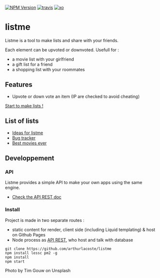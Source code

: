 [![NPM Version][npm-version]][npm-url]
[![travis][travis-badge]][travis-url]
[![xo][xo-badge]][xo-url]

# listme

Listme is a tool to make lists and share with your friends.

Each element can be upvoted or downvoted. Usefull for :
- a movie list with your girlfriend
- a gift list for a friend
- a shopping list with your roommates

## Features

- Upvote or down vote an item (IP are checked to avoid cheating)

[Start to make lists !](https://listme.irz.fr)

## List of lists

- [Ideas for listme](https://listme.irz.fr/#features)
- [Bug tracker](https://listme.irz.fr/#bugs)
- [Best movies ever](https://listme.irz.fr/#best-movies-ever)

## Developpement

### API

Listme provides a simple API to make your own apps using the same engine.

- [Check the API REST doc](https://listme.irz.fr/doc/)

### Install

Project is made in two separate routes :
- static content for render, client side (including Liquid templating) & host on Github Pages
- Node process as [API REST](https://listme.irz.fr/doc/), who host and talk with database

```shell
git clone https://github.com/arthurlacoste/listme
npm install lessc pm2 -g
npm install
npm start
```

Photo by Tim Gouw on Unsplash

[npm-version]:https://img.shields.io/npm/v/listme.svg
[npm-url]: https://npmjs.org/package/listme
[travis-badge]: http://img.shields.io/travis/arthurlacoste/listme.svg
[travis-url]: https://travis-ci.org/arthurlacoste/listme
[xo-badge]: https://img.shields.io/badge/code_style-XO-5ed9c7.svg
[xo-url]: https://github.com/sindresorhus/xo
